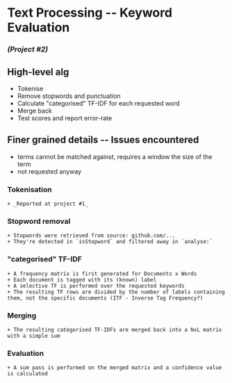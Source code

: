 # Text Processing -- Keyword Evaluation
### _(Project #2)_

## High-level alg
+ Tokenise
+ Remove stopwords and punctuation
+ Calculate "categorised" TF-IDF for each requested word
+ Merge back
+ Test scores and report error-rate

## Finer grained details -- Issues encountered
+ terms cannot be matched against, requires a window the size of the term
 + not requested anyway

### Tokenisation
    + _Reported at project #1_

### Stopword removal
    + Stopwords were retrieved from source: github.com/...
    + They're detected in `isStopword` and filtered away in `analyse:`

### "categorised" TF-IDF
    + A frequency matrix is first generated for Documents x Words
    + Each document is tagged with its (known) label
    + A selective TF is performed over the requested keywords
    + The resulting TF rows are divided by the number of labels containing them, not the specific documents (ITF - Inverse Tag Frequency?)

### Merging
    + The resulting categorised TF-IDFs are merged back into a NxL matrix with a simple sum

### Evaluation
    + A sum pass is performed on the merged matrix and a confidence value is calculated
